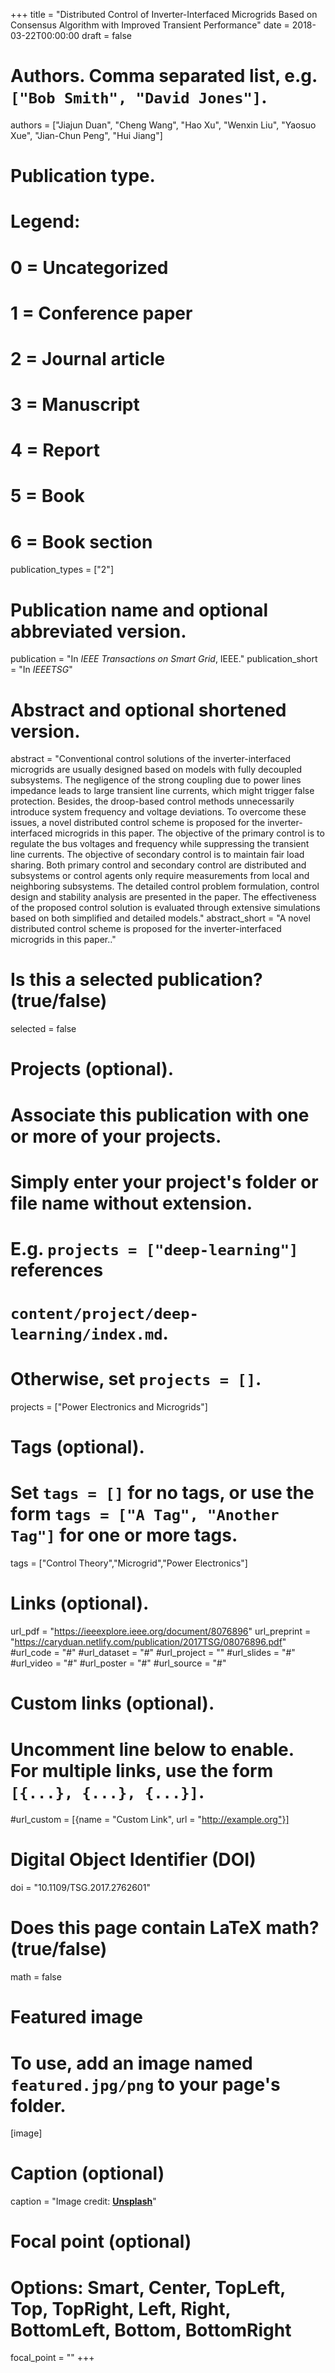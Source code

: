 +++
title = "Distributed Control of Inverter-Interfaced Microgrids Based on Consensus Algorithm with Improved Transient Performance"
date = 2018-03-22T00:00:00
draft = false

# Authors. Comma separated list, e.g. `["Bob Smith", "David Jones"]`.
authors = ["Jiajun Duan", "Cheng Wang", "Hao Xu", "Wenxin Liu", "Yaosuo Xue", "Jian-Chun Peng", "Hui Jiang"]

# Publication type.
# Legend:
# 0 = Uncategorized
# 1 = Conference paper
# 2 = Journal article
# 3 = Manuscript
# 4 = Report
# 5 = Book
# 6 = Book section
publication_types = ["2"]

# Publication name and optional abbreviated version.
publication = "In *IEEE Transactions on Smart Grid*, IEEE."
publication_short = "In *IEEETSG*"

# Abstract and optional shortened version.
abstract = "Conventional control solutions of the inverter-interfaced microgrids are usually designed based on models with fully decoupled subsystems. The negligence of the strong coupling due to power lines impedance leads to large transient line currents, which might trigger false protection. Besides, the droop-based control methods unnecessarily introduce system frequency and voltage deviations. To overcome these issues, a novel distributed control scheme is proposed for the inverter-interfaced microgrids in this paper. The objective of the primary control is to regulate the bus voltages and frequency while suppressing the transient line currents. The objective of secondary control is to maintain fair load sharing. Both primary control and secondary control are distributed and subsystems or control agents only require measurements from local and neighboring subsystems. The detailed control problem formulation, control design and stability analysis are presented in the paper. The effectiveness of the proposed control solution is evaluated through extensive simulations based on both simplified and detailed models."
abstract_short = "A novel distributed control scheme is proposed for the inverter-interfaced microgrids in this paper.."

# Is this a selected publication? (true/false)
selected = false

# Projects (optional).
#   Associate this publication with one or more of your projects.
#   Simply enter your project's folder or file name without extension.
#   E.g. `projects = ["deep-learning"]` references 
#   `content/project/deep-learning/index.md`.
#   Otherwise, set `projects = []`.
projects = ["Power Electronics and Microgrids"]

# Tags (optional).
#   Set `tags = []` for no tags, or use the form `tags = ["A Tag", "Another Tag"]` for one or more tags.
tags = ["Control Theory","Microgrid","Power Electronics"]

# Links (optional).
url_pdf = "https://ieeexplore.ieee.org/document/8076896"
url_preprint = "https://caryduan.netlify.com/publication/2017TSG/08076896.pdf"
#url_code = "#"
#url_dataset = "#"
#url_project = ""
#url_slides = "#"
#url_video = "#"
#url_poster = "#"
#url_source = "#"

# Custom links (optional).
#   Uncomment line below to enable. For multiple links, use the form `[{...}, {...}, {...}]`.
#url_custom = [{name = "Custom Link", url = "http://example.org"}]

# Digital Object Identifier (DOI)
doi = "10.1109/TSG.2017.2762601"

# Does this page contain LaTeX math? (true/false)
math = false

# Featured image
# To use, add an image named `featured.jpg/png` to your page's folder. 
[image]
  # Caption (optional)
  caption = "Image credit: [**Unsplash**](https://unsplash.com/photos/pLCdAaMFLTE)"

  # Focal point (optional)
  # Options: Smart, Center, TopLeft, Top, TopRight, Left, Right, BottomLeft, Bottom, BottomRight
  focal_point = ""
+++
